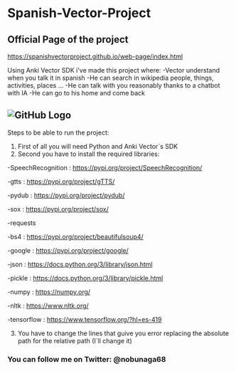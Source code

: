 # Spanish-Vector-Project
## Official Page of the project

https://spanishvectorproject.github.io/web-page/index.html


Using Anki Vector SDK i've made this project where:
-Vector understand when you talk it in spanish
-He can search in wikipedia people, things, activities, places ...
-He can talk with you reasonably thanks to a chatbot with IA
-He can go to his home and come back



![GitHub Logo](https://spanishvectorproject.github.io/web-page/SOURCES/imagenes/spanish-vector-project.png)
------------------------------------------------------------------------------------------------------------


Steps to be able to run the project:
1. First of all you will need Python and Anki Vector´s SDK
2. Second you have to install the required libraries:

-SpeechRecognition : https://pypi.org/project/SpeechRecognition/

-gtts : https://pypi.org/project/gTTS/

-pydub : https://pypi.org/project/pydub/

-sox : https://pypi.org/project/sox/

-requests

-bs4 : https://pypi.org/project/beautifulsoup4/

-google : https://pypi.org/project/google/

-json : https://docs.python.org/3/library/json.html

-pickle : https://docs.python.org/3/library/pickle.html

-numpy : https://numpy.org/

-nltk : https://www.nltk.org/

-tensorflow : https://www.tensorflow.org/?hl=es-419


3. You have to change the lines that guive you error replacing the absolute path for the relative path (I´ll change it)


### You can follow me on Twitter:   @nobunaga68
